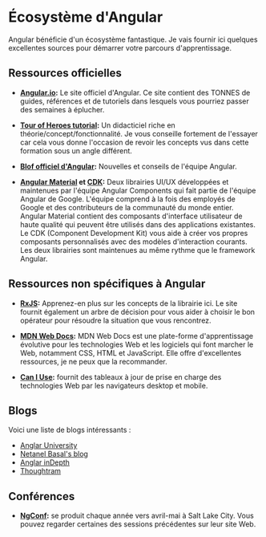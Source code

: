 # Écosystème d'Angular

Angular bénéficie d'un écosystème fantastique. Je vais fournir ici quelques excellentes sources pour démarrer votre parcours d'apprentissage.

## Ressources officielles

- **[Angular.io](https://angular.io):** Le site officiel d'Angular. Ce site contient des TONNES de guides, références et de tutoriels dans lesquels vous pourriez passer des semaines à éplucher.

- **[Tour of Heroes tutorial](https://angular.io/tutorial):** Un didacticiel riche en théorie/concept/fonctionnalité. Je vous conseille fortement de l'essayer car cela vous donne l'occasion de revoir les concepts vus dans cette formation sous un angle différent.

- **[Blof officiel d'Angular](https://blog.angular.io):** Nouvelles et conseils de l'équipe Angular.

- **[Angular Material](https://material.angular.io/components) et [CDK](https://material.angular.io/cdk/categories):** Deux librairies UI/UX développées et maintenues par l'équipe Angular Components qui fait partie de l'équipe Angular de Google. L'équipe comprend à la fois des employés de Google et des contributeurs de la communauté du monde entier. Angular Material contient des composants d'interface utilisateur de haute qualité qui peuvent être utilisés dans des applications existantes. Le CDK (Component Development Kit) vous aide à créer vos propres composants personnalisés avec des modèles d'interaction courants. Les deux librairies sont maintenues au même rythme que le framework Angular.


## Ressources non spécifiques à Angular

- **[RxJS](https://rxjs.dev):** Apprenez-en plus sur les concepts de la librairie ici. Le site fournit également un arbre de décision pour vous aider à choisir le bon opérateur pour résoudre la situation que vous rencontrez.

- **[MDN Web Docs](https://developer.mozilla.org/):** MDN Web Docs est une plate-forme d'apprentissage évolutive pour les technologies Web et les logiciels qui font marcher le Web, notamment CSS, HTML et JavaScript. Elle offre d'excellentes ressources, je ne peux que la recommander.

- **[Can I Use](https://caniuse.com/):** fournit des tableaux à jour de prise en charge des technologies Web par les navigateurs desktop et mobile.

## Blogs

Voici une liste de blogs intéressants :
- [Anglar University](https://blog.angular-university.io/)
- [Netanel Basal's blog](https://netbasal.com/)
- [Anglar inDepth](https://indepth.dev/angular)
- [Thoughtram](https://blog.thoughtram.io/categories/angular)

## Conférences

- **[NgConf](https://ng-conf.org/):** se produit chaque année vers avril-mai à Salt Lake City. Vous pouvez regarder certaines des sessions précédentes sur leur site Web.
